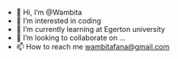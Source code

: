 - 👋 Hi, I’m @Wambita
- 👀 I’m interested in coding
- 🌱 I’m currently learning at Egerton university
- 💞️ I’m looking to collaborate on ...
- 📫 How to reach me wambitafana@gmail.com

